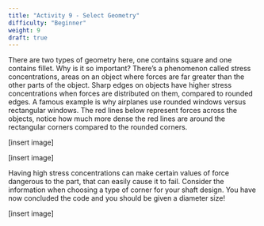```yaml
---
title: "Activity 9 - Select Geometry"
difficulty: "Beginner"
weight: 9
draft: true
---
```

There are two types of geometry here, one contains square and one contains fillet. Why is it so important? There’s a phenomenon called stress concentrations, areas on an object where forces are far greater than the other parts of the object. Sharp edges on objects have higher stress concentrations when forces are distributed on them, compared to rounded edges. A famous example is why airplanes use rounded windows versus rectangular windows. The red lines below represent forces across the objects, notice how much more dense the red lines are around the rectangular corners compared to the rounded corners.

[insert image]

[insert image]

Having high stress concentrations can make certain values of force dangerous to the part, that can easily cause it to fail. Consider the information when choosing a type of corner for your shaft design.
You have now concluded the code and you should be given a diameter size!

[insert image]